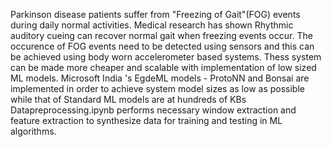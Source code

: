 Parkinson disease patients suffer from "Freezing of Gait"(FOG) events during daily normal activities. Medical research has shown Rhythmic auditory cueing can recover normal gait when freezing events occur. The occurence of FOG events need to be detected using sensors and this can be achieved using body worn accelerometer based systems. Thess system can be made more cheaper and scalable with implementation of low sized ML models. Microsoft India 's EgdeML models - ProtoNN and Bonsai are implemented in order to achieve system model sizes as low as possible while that of Standard ML models are at hundreds of KBs
Datapreprocessing.ipynb performs necessary window extraction and feature extraction to synthesize data for training and testing in ML algorithms.
